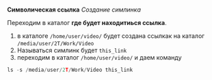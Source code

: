 ####
**Символическая ссылка**
*Создание симлинка*


Переходим в каталог **где будет находитиься ссылка**. 

1. в каталоге `/home/user/video/` будет создана ссылкак на каталог 
`/media/user/2T/Work/Video`
2. Называться симлинк будет `this_link` 
3. переходим в каталог `/home/user/video/` и даем команду 

```js
ls -s /media/user/2T/Work/Video this_link
```
